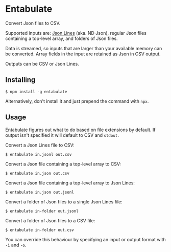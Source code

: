 Entabulate
==========

Convert Json files to CSV.

Supported inputs are: [Json Lines](https://jsonlines.org/) (aka. ND Json), regular Json files containing a top-level array, and folders of Json files.

Data is streamed, so inputs that are larger than your available memory can be converted. Array fields in the input are retained as Json in CSV output.

Outputs can be CSV or Json Lines.


Installing
----------

    $ npm install -g entabulate

Alternatively, don't install it and just prepend the command with `npx`.

Usage
-----

Entabulate figures out what to do based on file extensions by default. If output isn't specified it will default to CSV and `stdout`.

Convert a Json Lines file to CSV:

    $ entabulate in.jsonl out.csv

Convert a Json file containing a top-level array to CSV:

    $ entabulate in.json out.csv

Convert a Json file containing a top-level array to Json Lines:

    $ entabulate in.json out.jsonl

Convert a folder of Json files to a single Json Lines file:

    $ entabulate in-folder out.jsonl

Convert a folder of Json files to a CSV file:

    $ entabulate in-folder out.csv

You can override this behaviour by specifying an input or output format with `-i` and `-o`.
